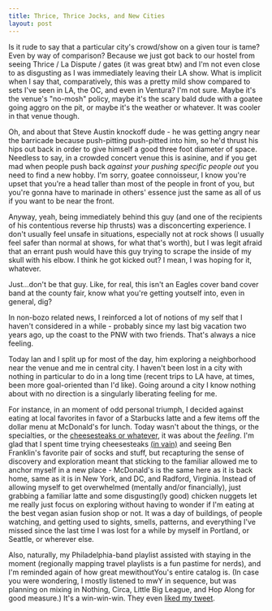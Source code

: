 ```yaml
---
title: Thrice, Thrice Jocks, and New Cities
layout: post
---
```


Is it rude to say that a particular city's crowd/show on a given tour is tame? Even by way of comparison? Because we just got back to our hostel from seeing Thrice / La Dispute / gates (it was great btw) and I'm not even close to as disgusting as I was immediately leaving their LA show. What is implicit when I say that, comparatively, this was a pretty mild show compared to sets I've seen in LA, the OC, and even in Ventura? I'm not sure. Maybe it's the venue's "no-mosh" policy, maybe it's the scary bald dude with a goatee going aggro on the pit, or maybe it's the weather or whatever. It was cooler in that venue though.

Oh, and about that Steve Austin knockoff dude - he was getting angry near the barricade because push-pitting push-pitted into him, so he'd thrust his hips out back in order to give himself a good three foot diameter of space. Needless to say, in a crowded concert venue this is asinine, and if you get mad when people push back _against your pushing specific people out_ you need to find a new hobby. I'm sorry, goatee connoisseur, I know you're upset that you're a head taller than most of the people in front of you, but you're gonna have to marinade in others' essence just the same as all of us if you want to be near the front.

Anyway, yeah, being immediately behind this guy (and one of the recipients of his contentious reverse hip thrusts) was a disconcerting experience. I don't usually feel unsafe in situations, especially not at rock shows (I usually feel safer than normal at shows, for what that's worth), but I was legit afraid that an errant push would have this guy trying to scrape the inside of my skull with his elbow. I think he got kicked out? I mean, I was hoping for it, whatever.

Just...don't be that guy. Like, for real, this isn't an Eagles cover band cover band at the county fair, know what you're getting youtself into, even in general, dig?

In non-bozo related news, I reinforced a lot of notions of my self that I haven't considered in a while - probably since my last big vacation two years ago, up the coast to the PNW with two friends. That's always a nice feeling.

Today Ian and I split up for most of the day, him exploring a neighborhood near the venue and me in central city. I haven't been lost in a city with nothing in particular to do in a long time (recent trips to LA have, at times, been more goal-oriented than I'd like). Going around a city I know nothing about with no direction is a singularly liberating feeling for me.

For instance, in an moment of odd personal triumph, I decided against eating at local favorites in favor of a Starbucks latte and a few items off the dollar menu at McDonald's for lunch. Today wasn't about the things, or the specialties, or the [cheesesteaks or whatever][1], it was about the _feeling_. I'm glad that I spent time trying cheesesteaks [(in vain)][1] and seeing Ben Franklin's favorite pair of socks and stuff, but recapturing the sense of discovery and exploration meant that sticking to the familiar allowed me to anchor myself in a new place - McDonald's is the same here as it is back home, same as it is in New York, and DC, and Radford, Virginia. Instead of allowing myself to get overwhelmed (mentally and/or financially), just grabbing a familiar latte and some disgusting(ly good) chicken nuggets let me really just focus on exploring without having to wonder if I'm eating at the best vegan asian fusion shop or not. It was a day of buildings, of people watching, and getting used to sights, smells, patterns, and everything I've missed since the last time I was lost for a while by myself in Portland, or Seattle, or wherever else.

Also, naturally, my Philadelphia-band playlist assisted with staying in the moment (regionally mapping travel playlists is a fun pastime for nerds), and I'm reminded again of how great mewithoutYou's entire catalog is. (In case you were wondering, I mostly listened to mwY in sequence, but was planning on mixing in Nothing, Circa, Little Big League, and Hop Along for good measure.) It's a win-win-win. They even [liked my tweet][2].

[1]: https://twitter.com/andrewjventura/status/743633629805412352
[2]: https://twitter.com/andrewjventura/status/743844297196339200